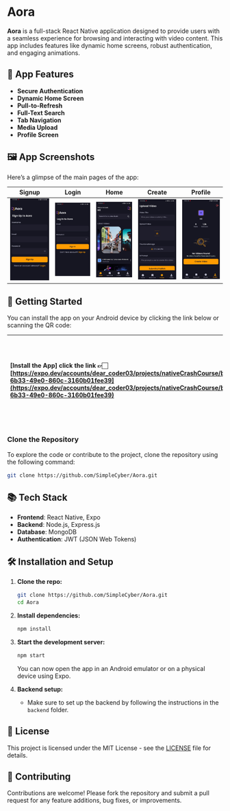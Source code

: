 # Aora

**Aora** is a full-stack React Native application designed to provide users with a seamless experience for browsing and interacting with video content. This app includes features like dynamic home screens, robust authentication, and engaging animations.

## 📱 App Features

- **Secure Authentication**
- **Dynamic Home Screen**
- **Pull-to-Refresh**
- **Full-Text Search**
- **Tab Navigation**
- **Media Upload**
- **Profile Screen**

## 🖼️ App Screenshots

Here’s a glimpse of the main pages of the app:

| **Signup** | **Login** | **Home** | **Create** | **Profile** |
|------------|-----------|----------|------------|-------------|
| ![Signup](https://github.com/SimpleCyber/Aora/blob/main/images/signup.jpg) | ![Login](https://github.com/SimpleCyber/Aora/blob/main/images/login.jpg) | ![Home](https://github.com/SimpleCyber/Aora/blob/main/images/home.jpg) | ![Create](https://github.com/SimpleCyber/Aora/blob/main/images/create.jpg) | ![Profile](https://github.com/SimpleCyber/Aora/blob/main/images/profile.jpg) |

## 🚀 Getting Started

You can install the app on your Android device by clicking the link below or scanning the QR code:

| **[Install the App] click the link 👉🏻** [https://expo.dev/accounts/dear_coder03/projects/nativeCrashCourse/builds/dd3898bc-6b33-49e0-860c-3160b01fee39](https://expo.dev/accounts/dear_coder03/projects/nativeCrashCourse/builds/dd3898bc-6b33-49e0-860c-3160b01fee39) | <img src="https://github.com/SimpleCyber/Aora/blob/main/images/qr.jpg" alt="QR Code" width="200" height="200"> |
|:-----------------------------------------------------------------------------------------------------------|:-----------------------------------------------------------------------------------------------------------:|


### Clone the Repository

To explore the code or contribute to the project, clone the repository using the following command:

```bash
git clone https://github.com/SimpleCyber/Aora.git
```
## 📚 Tech Stack

- **Frontend**: React Native, Expo
- **Backend**: Node.js, Express.js
- **Database**: MongoDB
- **Authentication**: JWT (JSON Web Tokens)

## 🛠️ Installation and Setup

1. **Clone the repo:**

   ```bash
   git clone https://github.com/SimpleCyber/Aora.git
   cd Aora
   ```

2. **Install dependencies:**

   ```bash
   npm install
   ```

3. **Start the development server:**

   ```bash
   npm start
   ```

   You can now open the app in an Android emulator or on a physical device using Expo.

4. **Backend setup:**
   - Make sure to set up the backend by following the instructions in the `backend` folder.

## 📄 License

This project is licensed under the MIT License - see the [LICENSE](LICENSE) file for details.

## 🤝 Contributing

Contributions are welcome! Please fork the repository and submit a pull request for any feature additions, bug fixes, or improvements.
